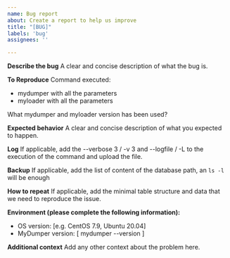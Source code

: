 ```yaml
---
name: Bug report
about: Create a report to help us improve
title: "[BUG]"
labels: 'bug'
assignees: ''

---
```


**Describe the bug**
A clear and concise description of what the bug is.

**To Reproduce**
Command executed:
* mydumper with all the parameters
* myloader with all the parameters

What mydumper and myloader version has been used?

**Expected behavior**
A clear and concise description of what you expected to happen.

**Log**
If applicable, add the --verbose 3 / -v 3 and --logfile / -L <filename> to the execution of the command and upload the file.

**Backup**
If applicable, add the list of content of the database path, an `ls -l` will be enough

**How to repeat**
If applicable, add the minimal table structure and data that we need to reproduce the issue.

**Environment (please complete the following information):**
 - OS version: [e.g. CentOS 7.9, Ubuntu 20.04]
 - MyDumper version: [ mydumper --version ]

**Additional context**
Add any other context about the problem here.
